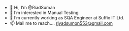 - 👋 Hi, I’m @RiadSuman
- 👀 I’m interested in Manual Testing
- 🌱 I’m currently working as SQA Engineer at Suffix IT Ltd.
- 📫 Mail me to reach.... riyadsumon553@gmail.com

<!---
RiadSuman/RiadSuman is a ✨ special ✨ repository because its `README.md` (this file) appears on your GitHub profile.
You can click the Preview link to take a look at your changes.
--->

